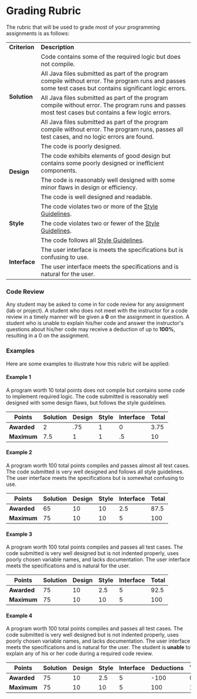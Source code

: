 Grading Rubric
==============

The rubric that will be used to grade most of your programming assignments is as follows:

<table>
	<tr>
		<td><strong>Criterion</strong></td>
		<td><strong>Description</strong></td>
	</tr>
	<tr>
		<td rowspan="4"><strong>Solution</strong</td>
		<td>Code contains some of the required logic but does not compile.</td>
	</tr>	
	<tr>
		<td>All Java files submitted as part of the program compile without error. The program runs and passes some test cases but contains significant logic errors.</td>
	</tr>	
	<tr>
		<td>All Java files submitted as part of the program compile without error. The program runs and passes most test cases but contains a few logic errors. </td>
	</tr>	
	<tr>
		<td>All Java files submitted as part of the program compile without error. The program runs, passes all test cases, and no logic errors are found.</td>
	</tr>	
	<tr>
		<td rowspan="4"><strong>Design</strong></td>
		<td>The code is poorly designed.</td>
	</tr>	
	<tr>
		<td>The code exhibits elements of good design but contains some poorly designed  or inefficient components.</td>
	</tr>	
	<tr>
		<td>The code is reasonably well designed with some minor flaws in design or efficiency.</td>
	</tr>	
	<tr>
		<td>The code is well designed and readable.</td>
	</tr>	
	<tr>
		<td rowspan="3"><strong>Style</strong></td>
		<td>The code violates two or more of the <a href="https://github.com/CS112-S17/notes/blob/master/style.md">Style Guidelines</a>.</td>
	</tr>	
	<tr>
		<td>The code violates two or fewer of the <a href="https://github.com/CS112-S17/notes/blob/master/style.md">Style Guidelines</a>.</td>
	</tr>	
	<tr>
		<td>The code follows all <a href="https://github.com/CS112-S17/notes/blob/master/style.md">Style Guidelines</a>.</td>
	</tr>	
	<tr>
		<td rowspan="2"><strong>Interface</strong></td>
		<td>The user interface is meets the specifications but is confusing to use.</td>
	</tr>	
	<tr>
		<td>The user interface meets the specifications and is natural for the user.</td>
	</tr>	
	

</table>

### Code Review
Any student may be asked to come in for code review for any assignment (lab or project). A student who does not meet with the instructor for a code review in a timely manner will be given a **0** on the assignment in question. A student who is unable to explain his/her code and answer the instructor's questions about his/her code may receive a deduction of up to **100%**, resulting in a 0 on the assignment.

### Examples
Here are some examples to illustrate how this rubric will be applied:

#### Example 1
A program worth 10 total points does not compile but contains some code to implement required logic. The code submitted is reasonably well designed with some design flaws, but follows the style guidelines. 

| Points | Solution | Design | Style | Interface | Total |
| ------ | -------- | ------ | ----- | --------- | ----- | 
| **Awarded** | 2 | .75 | 1 | 0 | 3.75 | 
| **Maximum** | 7.5 | 1 | 1 | .5 | 10 | 

#### Example 2
A program worth 100 total points compiles and passes almost all test cases. The code submitted is very well designed and follows all style guidelines. The user interface meets the specifications but is somewhat confusing to use.

| Points | Solution | Design | Style | Interface | Total |
| ------ | -------- | ------ | ----- | --------- | ----- | 
| **Awarded** |65 | 10 | 10 | 2.5 | 87.5 | 
| **Maximum** | 75 | 10 | 10 | 5 | 100 | 

#### Example 3
A program worth 100 total points compiles and passes all test cases. The code submitted is very well designed but is not indented properly, uses poorly chosen variable names, and lacks documentation. The user interface meets the specifications and is natural for the user.

| Points | Solution | Design | Style | Interface | Total |
| ------ | -------- | ------ | ----- | --------- | ----- | 
| **Awarded** | 75 | 10 | 2.5 | 5 | 92.5 | 
| **Maximum** | 75 | 10 | 10 | 5 | 100 | 

#### Example 4
A program worth 100 total points compiles and passes all test cases. The code submitted is very well designed but is not indented properly, uses poorly chosen variable names, and lacks documentation. The user interface meets the specifications and is natural for the user. The student is **unable** to explain any of his or her code during a required code review.

| Points | Solution | Design | Style | Interface | Deductions | Total |
| ------ | -------- | ------ | ----- | --------- | ---------- | ----- | 
| **Awarded** | 75 | 10 | 2.5 | 5 | -100 | 0 | 
| **Maximum** | 75 | 10 | 10 | 5 | 100 | 100 | 



